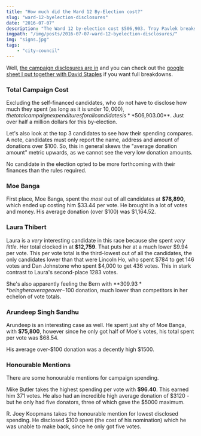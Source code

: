 ```yaml
---
title: "How much did the Ward 12 By-Election cost?"
slug: "ward-12-byelection-disclosures"
date: "2016-07-07"
description: "The Ward 12 by-election cost $506,903. Troy Pavlek breaks down some of the highlights from the front-running candidates"
imgpath: "/img/posts/2016-07-07-ward-12-byelection-disclosures/"
img: "signs.jpg"
tags:
    - "city-council"
---
```


Well, [the campaign disclosures are in](http://www.edmonton.ca/city_government/municipal_elections/71817.aspx) and you can
check out the [google sheet I put together with David Staples](https://docs.google.com/spreadsheets/d/1xa1DpEIWiFMVmiWiDHyFXVUtRNrRjcHOdfXqXiFZCmE/edit) if you want full breakdowns.

### Total Campaign Cost

Excluding the self-financed candidates, who do not have to disclose how much they spent (as long as it is under $10,000), the total campaign expenditures
for all candidates is **$506,903.00**. Just over half a million dollars for this by-election.

Let's also look at the top 3 candidates to see how their spending compares. A note, candidates must only report the name, address and amount of donations
over $100. So, this in general skews the "average donation amount" metric upwards, as we cannot see the very low donation amounts.

No candidate in the election opted to be more forthcoming with their finances than the rules required.

### Moe Banga

First place, Moe Banga, spent the *most* out of all candidates at **$78,890**, which ended up costing him $33.44 per vote. He brought in a lot of votes and
money. His average donation (over $100) was $1,164.52.

### Laura Thibert

Laura is a *very* interesting candidate in this race because she spent *very little*. Her total clocked in at **$12,759**. That puts her at a much lower
$9.94 per vote. This per vote total is the third-lowest out of all the candidates, the only candidates lower than that were Lincoln Ho, who spent $784 to get 146 votes
and Dan Johnstone who spent $4,000 to get 436 votes. This in stark contrast to Laura's second-place 1283 votes.

She's also apparently feeling the Bern with **$309.93** being her average over-$100 donation, much lower than competitors in her echelon of vote totals.

### Arundeep Singh Sandhu

Arundeep is an interesting case as well. He spent just shy of Moe Banga, with **$75,800**, however since he only got half of Moe's votes,
his total spent per vote was $68.54.

His average over-$100 donation was a decently high $1500.

### Honourable Mentions

There are some honourable mentions for campaign spending. 

Mike Butler takes the highest spending per vote with **$96.40**. This earned him 371 votes. He also had an incredible high average donation of $3120 - but he only had five donators, three of which gave the $5000 maximum.

R. Joey Koopmans takes the honourable mention for lowest disclosed spending. He disclosed $100 spent (the cost of his nomination) which he was unable to make back, since he only got five votes.


